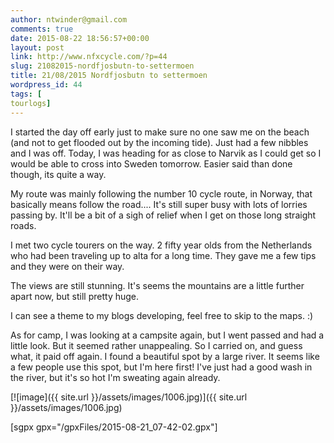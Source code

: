 ```yaml
---
author: ntwinder@gmail.com
comments: true
date: 2015-08-22 18:56:57+00:00
layout: post
link: http://www.nfxcycle.com/?p=44
slug: 21082015-nordfjosbutn-to-settermoen
title: 21/08/2015 Nordfjosbutn to settermoen
wordpress_id: 44
tags: [
tourlogs]
---
```


I started the day off early just to make sure no one saw me on the beach (and not to get flooded out by the incoming tide). Just had a few nibbles and I was off. Today, I was heading for as close to Narvik as I could get so I would be able to cross into Sweden tomorrow. Easier said than done though, its quite a way. 

My route was mainly following the number 10 cycle route, in Norway, that basically means follow the road.... It's still super busy with lots of lorries passing by. It'll be a bit of a sigh of relief when I get on those long straight roads. 

I met two cycle tourers on the way. 2 fifty year olds from the Netherlands who had been traveling up to alta for a long time. They gave me a few tips and they were on their way. 

The views are still stunning. It's seems the mountains are a little further apart now, but still pretty huge. 

I can see a theme to my blogs developing, feel free to skip to the maps. :)

As for camp, I was looking at a campsite again, but I went passed and had a little look. But it seemed rather unappealing. So I carried on, and guess what, it paid off again. I found a beautiful spot by a large river. It seems like a few people use this spot, but I'm here first! I've just had a good wash in the river, but it's so hot I'm sweating again already.

[![image]({{ site.url }}/assets/images/1006.jpg)]({{ site.url }}/assets/images/1006.jpg)


[sgpx gpx="/gpxFiles/2015-08-21_07-42-02.gpx"]
